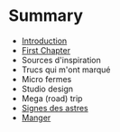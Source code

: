 # Summary

* [Introduction](README.md)
* [First Chapter](chapter1.md)
* Sources d'inspiration
* Trucs qui m'ont marqué
* Micro fermes
* Studio design
* Mega \(road\) trip
* [Signes des astres](signes-des-astres.md)
* [Manger](manger.md)


